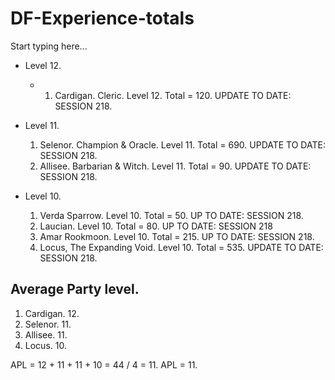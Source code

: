 # DF-Experience-totals

Start typing here...

- Level 12.
  - 1. Cardigan. Cleric. Level 12. Total = 120. UPDATE TO DATE: SESSION 218.

- Level 11.
  1. Selenor. Champion & Oracle. Level 11. Total = 690. UPDATE TO DATE: SESSION 218.
  2. Allisee. Barbarian & Witch. Level 11. Total = 90. UPDATE TO DATE: SESSION 218.

- Level 10.
  1. Verda Sparrow. Level 10. Total = 50. UP TO DATE: SESSION 218.
  2. Laucian. Level 10. Total = 80. UP TO DATE: SESSION 218
  3. Amar Rookmoon. Level 10. Total = 215. UP TO DATE: SESSION 218.
  4. Locus, The Expanding Void. Level 10. Total = 535. UPDATE TO DATE: SESSION 218.

## Average Party level.

1. Cardigan. 12.
2. Selenor. 11.
3. Allisee. 11.
4. Locus. 10.

APL = 12 + 11 + 11 + 10 = 44 / 4 = 11.
APL = 11.
